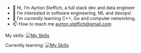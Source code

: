 - 👋 Hi, I’m Ayrton Steffich, a full stack dev and data engineer
- 👀 I’m interested in software engineering, ML and devops!
- 🌱 I’m currently learning C++, Go and computer networking.
- 📫 How to reach me ayrton.steffich@gmail.com

My skills:
[![My Skills](https://skillicons.dev/icons?i=js,ts,html,css,angular,vue,py,flask,nodejs,php,laravel,aws,docker)](https://skillicons.dev)

Currently learning:
[![My Skills](https://skillicons.dev/icons?i=react,c++)](https://skillicons.dev)


<!---
Ayrton1697/Ayrton1697 is a ✨ special ✨ repository because its `README.md` (this file) appears on your GitHub profile.
You can click the Preview link to take a look at your changes.
--->
